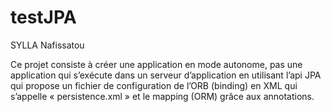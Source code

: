 # testJPA

SYLLA Nafissatou

Ce projet consiste à créer une application en mode autonome,
pas une application qui s’exécute dans un serveur d’application
en utilisant l’api JPA qui propose un fichier de configuration de l’ORB (binding) en XML qui s’appelle
« persistence.xml » et le mapping (ORM) grâce aux annotations.
